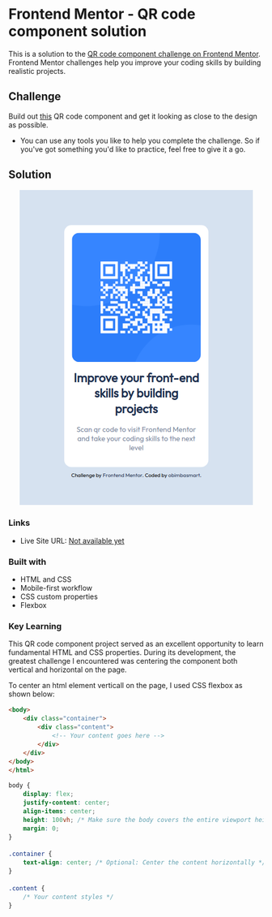 # Frontend Mentor - QR code component solution
This is a solution to the [QR code component challenge on Frontend Mentor](https://www.frontendmentor.io/challenges/qr-code-component-iux_sIO_H). Frontend Mentor challenges help you improve your coding skills by building realistic projects.

## Challenge
Build out [this](https://www.frontendmentor.io/challenges/qr-code-component-iux_sIO_H) QR code component and get it looking as close to the design as possible.
- You can use any tools you like to help you complete the challenge. So if you've got something you'd like to practice, feel free to give it a go.


## Solution

<div align="center">
  <img src="./images/mobile_view.png" alt="Mobile View" />
</div>


### Links

- Live Site URL: [Not available yet](https://your-live-site-url.com)

### Built with
- HTML and CSS
- Mobile-first workflow
- CSS custom properties
- Flexbox


### Key Learning

This QR code component project served as an excellent opportunity to learn fundamental HTML and CSS properties. During its development, the greatest challenge I encountered was centering the component both vertical and horizontal on the page.

To center an html element verticall on the page, I used CSS flexbox as shown below:

```html
<body>
    <div class="container">
        <div class="content">
            <!-- Your content goes here -->
        </div>
    </div>
</body>
</html>
```

```css
body {
    display: flex;
    justify-content: center;
    align-items: center;
    height: 100vh; /* Make sure the body covers the entire viewport height */
    margin: 0;
}

.container {
    text-align: center; /* Optional: Center the content horizontally */
}

.content {
    /* Your content styles */
}
```